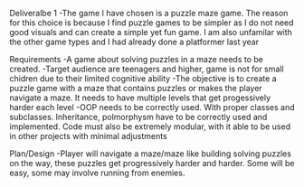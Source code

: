 Deliveralbe 1
-The game I have chosen is a puzzle maze game. The reason for this choice is because I find puzzle games to be simpler as I 
 do not need good visuals and can create a simple yet fun game. I am also unfamilar with the other game types and I had already 
 done a platformer last year

Requirements
-A game about solving puzzles in a maze needs to be created. 
-Target audience are teenagers and higher, game is not for small chidren due to their limited cognitive ability
-The objective is to create a puzzle game with a maze that contains puzzles or makes the player navigate a maze. It needs to have multiple levels that get progessively harder
 each level
-OOP needs to be correctly used. With proper classes and subclasses. Inheritance, polmorphysm have to be correctly used and implemented. Code must also be extremely modular,  with it able to be used in other projects with minimal adjustments

Plan/Design
-Player will navigate a maze/maze like building solving puzzles on the way, these puzzles get progressively harder and harder. Some will be easy, some may involve
 running from enemies.

 
